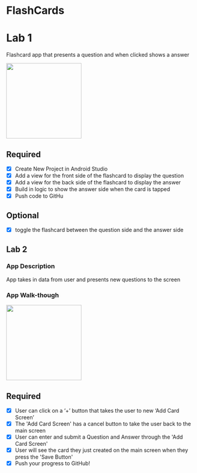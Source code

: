 # FlashCards
# Lab 1
Flashcard app that presents a question and when clicked shows a answer

<img src="http://g.recordit.co/zDnk7By4F5.gif" width=200><br>


## Required
- [x] Create New Project in Android Studio
- [x] Add a view for the front side of the flashcard to display the question
- [x] Add a view for the back side of the flashcard to display the answer
- [x] Build in logic to show the answer side when the card is tapped
- [x] Push code to GitHu
## Optional
- [x] toggle the flashcard between the question side and the answer side


## Lab 2

### App Description
App takes in data from user and presents new questions to the screen

### App Walk-though
<img src=http://g.recordit.co/yMipRJWc44.gif width=200><br>


## Required
- [x] User can click on a ‘+’ button that takes the user to new ‘Add Card Screen’
- [x] The 'Add Card Screen' has a cancel button to take the user back to the main screen
- [x] User can enter and submit a Question and Answer through the 'Add Card Screen'
- [x] User will see the card they just created on the main screen when they press the 'Save Button'
- [x] Push your progress to GitHub!
